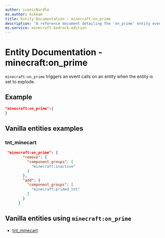 ```yaml
---
author: iconicNurdle
ms.author: mikeam
title: Entity Documentation - minecraft:on_prime
description: "A reference document detailing the 'on_prime' entity event"
ms.service: minecraft-bedrock-edition
---
```


# Entity Documentation - minecraft:on_prime

`minecraft:on_prime` triggers an event calls on an entity when the entity is set to explode.

## Example

```json
"minecraft:on_prime":{
}
```

## Vanilla entities examples

### tnt_minecart

```json
 "minecraft:on_prime": {
        "remove": {
          "component_groups": [
            "minecraft:inactive"
          ]
        },
        "add": {
          "component_groups": [
            "minecraft:primed_tnt"
          ]
        }
      }
```

## Vanilla entities using `minecraft:on_prime`

- [tnt_minecart](../../../../Source/VanillaBehaviorPack_Snippets/entities/tnt_minecart.md)
